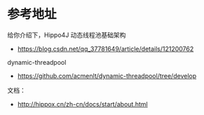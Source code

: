 # 参考地址
给你介绍下，Hippo4J 动态线程池基础架构
- https://blog.csdn.net/qq_37781649/article/details/121200762

dynamic-threadpool
- https://github.com/acmenlt/dynamic-threadpool/tree/develop

文档：
- http://hippox.cn/zh-cn/docs/start/about.html